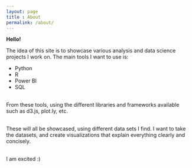 ```yaml
---
layout: page
title : About
permalink: /about/
---
```




<div class="manual-post">
  <div class="manual manual-title">
  <strong>Hello!</strong>
  </div>
<p>  <div class="manual-content">

The idea of this site is to showcase various analysis and data science projects I work on. The main tools I want to use is:
<ul>
<li>Python</li>
<li>R</li>
<li>Power BI</li>
<li>SQL</li>
</ul>
<br>
From these tools, using the different libraries and frameworks available such as d3.js, plot.ly, etc.<br><br>

These will all be showcased, using different data sets I find. I want to take the datasets, and create visualizations that explain everything clearly and concisely.<br><br>

I am excited :)     

</div>

